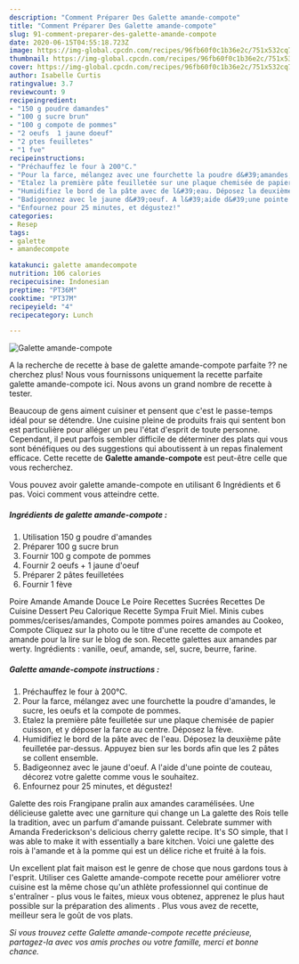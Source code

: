 ```yaml
---
description: "Comment Préparer Des Galette amande-compote"
title: "Comment Préparer Des Galette amande-compote"
slug: 91-comment-preparer-des-galette-amande-compote
date: 2020-06-15T04:55:18.723Z
image: https://img-global.cpcdn.com/recipes/96fb60f0c1b36e2c/751x532cq70/galette-amande-compote-photo-principale-de-la-recette.jpg
thumbnail: https://img-global.cpcdn.com/recipes/96fb60f0c1b36e2c/751x532cq70/galette-amande-compote-photo-principale-de-la-recette.jpg
cover: https://img-global.cpcdn.com/recipes/96fb60f0c1b36e2c/751x532cq70/galette-amande-compote-photo-principale-de-la-recette.jpg
author: Isabelle Curtis
ratingvalue: 3.7
reviewcount: 9
recipeingredient:
- "150 g poudre damandes"
- "100 g sucre brun"
- "100 g compote de pommes"
- "2 oeufs  1 jaune doeuf"
- "2 ptes feuilletes"
- "1 fve"
recipeinstructions:
- "Préchauffez le four à 200°C."
- "Pour la farce, mélangez avec une fourchette la poudre d&#39;amandes, le sucre, les oeufs et la compote de pommes."
- "Etalez la première pâte feuilletée sur une plaque chemisée de papier cuisson, et y déposer la farce au centre. Déposez la fève."
- "Humidifiez le bord de la pâte avec de l&#39;eau. Déposez la deuxième pâte feuilletée par-dessus. Appuyez bien sur les bords afin que les 2 pâtes se collent ensemble."
- "Badigeonnez avec le jaune d&#39;oeuf. A l&#39;aide d&#39;une pointe de couteau, décorez votre galette comme vous le souhaitez."
- "Enfournez pour 25 minutes, et dégustez!"
categories:
- Resep
tags:
- galette
- amandecompote

katakunci: galette amandecompote 
nutrition: 106 calories
recipecuisine: Indonesian
preptime: "PT36M"
cooktime: "PT37M"
recipeyield: "4"
recipecategory: Lunch

---
```



![Galette amande-compote](https://img-global.cpcdn.com/recipes/96fb60f0c1b36e2c/751x532cq70/galette-amande-compote-photo-principale-de-la-recette.jpg)

A la recherche de recette à base de galette amande-compote parfaite ?? ne cherchez plus! Nous vous fournissons uniquement la recette parfaite galette amande-compote ici. Nous avons un grand nombre de recette à tester.

Beaucoup de gens aiment cuisiner et pensent que c'est le passe-temps idéal pour se détendre. Une cuisine pleine de produits frais qui sentent bon est particulière pour alléger un peu l'état d'esprit de toute personne. Cependant, il peut parfois sembler difficile de déterminer des plats qui vous sont bénéfiques ou des suggestions qui aboutissent à un repas finalement efficace. Cette recette de <strong> Galette amande-compote </strong> est peut-être celle que vous recherchez.

<!--inarticleads1-->

Vous pouvez avoir galette amande-compote en utilisant 6 Ingrédients et 6 pas. Voici comment vous atteindre cette.

##### Ingrédients de galette amande-compote :

1. Utilisation 150 g poudre d&#39;amandes
1. Préparer 100 g sucre brun
1. Fournir 100 g compote de pommes
1. Fournir 2 oeufs + 1 jaune d&#39;oeuf
1. Préparer 2 pâtes feuilletées
1. Fournir 1 fève


Poire Amande Amande Douce Le Poire Recettes Sucrées Recettes De Cuisine Dessert Peu Calorique Recette Sympa Fruit Miel. Minis cubes pommes/cerises/amandes, Compote pommes poires amandes au Cookeo, Compote Cliquez sur la photo ou le titre d&#39;une recette de compote et amande pour la lire sur le blog de son. Recette galettes aux amandes par werty. Ingrédients : vanille, oeuf, amande, sel, sucre, beurre, farine. 

<!--inarticleads2-->

##### Galette amande-compote instructions :

1. Préchauffez le four à 200°C.
1. Pour la farce, mélangez avec une fourchette la poudre d&#39;amandes, le sucre, les oeufs et la compote de pommes.
1. Etalez la première pâte feuilletée sur une plaque chemisée de papier cuisson, et y déposer la farce au centre. Déposez la fève.
1. Humidifiez le bord de la pâte avec de l&#39;eau. Déposez la deuxième pâte feuilletée par-dessus. Appuyez bien sur les bords afin que les 2 pâtes se collent ensemble.
1. Badigeonnez avec le jaune d&#39;oeuf. A l&#39;aide d&#39;une pointe de couteau, décorez votre galette comme vous le souhaitez.
1. Enfournez pour 25 minutes, et dégustez!


Galette des rois Frangipane pralin aux amandes caramélisées. Une délicieuse galette avec une garniture qui change un La galette des Rois telle la tradition, avec un parfum d&#39;amande puissant. Celebrate summer with Amanda Frederickson&#39;s delicious cherry galette recipe. It&#39;s SO simple, that I was able to make it with essentially a bare kitchen. Voici une galette des rois à l&#39;amande et à la pomme qui est un délice riche et fruité à la fois. 

<!--inarticleads1-->

<p>
Un excellent plat fait maison est le genre de chose que nous gardons tous à l'esprit. Utiliser ces Galette amande-compote recette pour améliorer votre cuisine est la même chose qu'un athlète professionnel qui continue de s'entraîner - plus vous le faites, mieux vous obtenez, apprenez le plus haut possible sur la préparation des aliments . Plus vous avez de recette, meilleur sera le goût de vos plats.
</p>

<p>
<i>Si vous trouvez cette Galette amande-compote recette précieuse, partagez-la avec vos amis proches ou votre famille, merci et bonne chance.</i>
</p>
